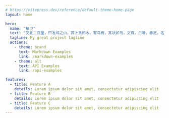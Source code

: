 ```yaml
---
# https://vitepress.dev/reference/default-theme-home-page
layout: home

hero:
  name: "精卫"
  text: "又北二百里，曰发鸠之山，其上多柘木，有鸟焉，其状如乌，文首，白喙，赤足，名曰：“精卫”，其鸣自詨。是炎帝之少女，名曰女娃。女娃游于东海，溺而不返，故为精卫，常衔西山之木石，以堙于东海。漳水出焉，东流注于河。 《山海经·北山经》"
  tagline: My great project tagline
  actions:
    - theme: brand
      text: Markdown Examples
      link: /markdown-examples
    - theme: alt
      text: API Examples
      link: /api-examples

features:
  - title: Feature A
    details: Lorem ipsum dolor sit amet, consectetur adipiscing elit
  - title: Feature B
    details: Lorem ipsum dolor sit amet, consectetur adipiscing elit
  - title: Feature C
    details: Lorem ipsum dolor sit amet, consectetur adipiscing elit
---
```


